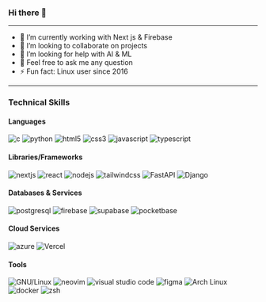 ### Hi there 👋

<!--
**ZaneFerns360/ZaneFerns360** is a ✨ _special_ ✨ repository because its `README.md` (this file) appears on your GitHub profile.
--->
---

- 🔭 I’m currently working with Next js & Firebase  
- 👯 I’m looking to collaborate on projects
- 🤔 I’m looking for help with AI & ML
- 💬 Feel free to ask me any question
- ⚡ Fun fact: Linux user since 2016

---

### Technical Skills

#### Languages
<p>
  <img src="https://img.shields.io/badge/c-%2300599C.svg?style=for-the-badge&logo=c&logoColor=white" alt="c">
  <img src="https://img.shields.io/badge/Python-14354C?style=for-the-badge&logo=python&logoColor=yellow" alt="python">
  <img src="https://img.shields.io/badge/html5-%23E34F26.svg?style=for-the-badge&logo=html5&logoColor=white" alt="html5">
  <img src="https://img.shields.io/badge/css3-%231572B6.svg?style=for-the-badge&logo=css3&logoColor=white" alt="css3">
  <img src="https://img.shields.io/badge/JavaScript-F7DF1E?style=for-the-badge&logo=javascript&logoColor=black" alt="javascript">
  <img src="https://img.shields.io/badge/TypeScript-3178C6?style=for-the-badge&logo=typescript&logoColor=white" alt="typescript">
</p>

#### Libraries/Frameworks
<p>
  <img src="https://img.shields.io/badge/Next.js-000000.svg?style=for-the-badge&logo=Next.js&labelColor=000000" alt="nextjs">
  <img src="https://img.shields.io/badge/react-%2320232a.svg?style=for-the-badge&logo=react&logoColor=%2361DAFB" alt="react">
  <img src="https://img.shields.io/badge/Node.js-43853D?style=for-the-badge&logo=node.js&logoColor=white" alt="nodejs">
  <img src="https://img.shields.io/badge/tailwindcss-%2338B2AC.svg?style=for-the-badge&logo=tailwind-css&logoColor=white" alt="tailwindcss">
  <img src="https://img.shields.io/badge/FastAPI-005571?style=for-the-badge&logo=fastapi&logoColor=white" alt="FastAPI">
  <img src="https://img.shields.io/badge/Django-092E20?style=for-the-badge&logo=django&logoColor=white" alt="Django">
</p>

#### Databases & Services
<p>
  <img src="https://img.shields.io/badge/PostgreSQL-316192?style=for-the-badge&logo=postgresql&logoColor=white" alt="postgresql">
  <img src="https://img.shields.io/badge/firebase-%23039BE5.svg?style=for-the-badge&logo=firebase" alt="firebase">
  <img src="https://img.shields.io/badge/Supabase-181818?style=for-the-badge&logo=supabase&logoColor=white" alt="supabase">
  <img src="https://img.shields.io/badge/pocketbase-%23039BE5.svg?style=for-the-badge&logo=pocketbase&color=ffffff&logoColor=000000" alt="pocketbase">

</p>

#### Cloud Services
<p>
  <img src="https://img.shields.io/badge/Azure-0089D6?style=for-the-badge&logo=microsoft-azure&logoColor=white" alt="azure">
  <img src="https://img.shields.io/badge/Vercel-000000?style=for-the-badge&logo=vercel&logoColor=white" alt="Vercel">
</p>

#### Tools
<p>
  <img src="https://img.shields.io/badge/GNU%2FLinux-FCC624?style=for-the-badge&logo=linux&logoColor=black" alt="GNU/Linux">
  <img src="https://img.shields.io/badge/NeoVim-%2357A143.svg?&style=for-the-badge&logo=neovim&logoColor=white" alt="neovim">
  <img src="https://img.shields.io/badge/Visual%20Studio%20Code-0078d7.svg?style=for-the-badge&logo=visual-studio-code&logoColor=white" alt="visual studio code">
  <img src="https://img.shields.io/badge/figma-%23F24E1E.svg?style=for-the-badge&logo=figma&logoColor=white" alt="figma">
  <img src="https://img.shields.io/badge/Arch_Linux-1793D1?style=for-the-badge&logo=arch-linux&logoColor=white" alt="Arch Linux">
  <img src="https://img.shields.io/badge/docker-2496ED?style=for-the-badge&logo=docker&logoColor=white" alt="docker">
  <img src="https://img.shields.io/badge/zsh-F15A24?style=for-the-badge&logo=zsh&logoColor=white" alt="zsh">
</p>
